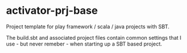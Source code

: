 # activator-prj-base

Project template for play framework / scala / java projects with SBT.

The build.sbt and associated project files contain common settings that I use - but never remeber - when starting up a SBT based project.
